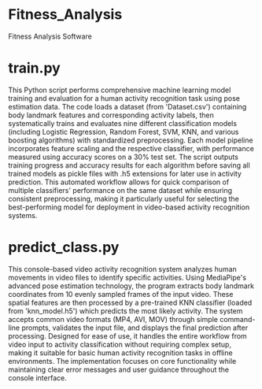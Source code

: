 # Fitness_Analysis
Fitness Analysis Software

# train.py
This Python script performs comprehensive machine learning model training and evaluation for a human activity recognition task using pose estimation data. The code loads a dataset (from 'Dataset.csv') containing body landmark features and corresponding activity labels, then systematically trains and evaluates nine different classification models (including Logistic Regression, Random Forest, SVM, KNN, and various boosting algorithms) with standardized preprocessing. Each model pipeline incorporates feature scaling and the respective classifier, with performance measured using accuracy scores on a 30% test set. The script outputs training progress and accuracy results for each algorithm before saving all trained models as pickle files with .h5 extensions for later use in activity prediction. This automated workflow allows for quick comparison of multiple classifiers' performance on the same dataset while ensuring consistent preprocessing, making it particularly useful for selecting the best-performing model for deployment in video-based activity recognition systems.

# predict_class.py
This console-based video activity recognition system analyzes human movements in video files to identify specific activities. Using MediaPipe's advanced pose estimation technology, the program extracts body landmark coordinates from 10 evenly sampled frames of the input video. These spatial features are then processed by a pre-trained KNN classifier (loaded from 'knn_model.h5') which predicts the most likely activity. The system accepts common video formats (MP4, AVI, MOV) through simple command-line prompts, validates the input file, and displays the final prediction after processing. Designed for ease of use, it handles the entire workflow from video input to activity classification without requiring complex setup, making it suitable for basic human activity recognition tasks in offline environments. The implementation focuses on core functionality while maintaining clear error messages and user guidance throughout the console interface.
